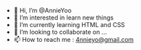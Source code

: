 - 👋 Hi, I’m @AnnieYoo
- 👀 I’m interested in learn new things
- 🌱 I’m currently learning HTML and CSS
- 💞️ I’m looking to collaborate on ...
- 📫 How to reach me : 4nnieyo@gmail.com

<!---
AnnieYoo/AnnieYoo is a ✨ special ✨ repository because its `README.md` (this file) appears on your GitHub profile.
You can click the Preview link to take a look at your changes.
--->
